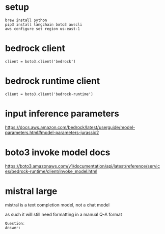 # setup

```
brew install python
pip3 install langchain boto3 awscli
aws configure set region us-east-1
```

# bedrock client

`client = boto3.client('bedrock')`

# bedrock runtime client

`client = boto3.client('bedrock-runtime')`


# input inference parameters

https://docs.aws.amazon.com/bedrock/latest/userguide/model-parameters.html#model-parameters-jurassic2

# boto3 invoke model docs

https://boto3.amazonaws.com/v1/documentation/api/latest/reference/services/bedrock-runtime/client/invoke_model.html

# mistral large

mistral is a text completion model, not a chat model

as such it will still need formatting in a manual Q-A format

```
Question:
Answer:
```
